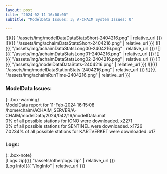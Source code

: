 ```yaml
---
layout: post
title: "2024-02-11 16:00:00"
subtitle: "ModelData Issues: 3; A-CHAIM System Issues: 0"

---
```


![]({{ "/assets/img/modelDataDataStatsShort-2404216.png" | relative_url }})
![]({{ "/assets/img/achaimDataStatsShort-2404216.png" | relative_url }})
![]({{ "/assets/img/achaimDataStatsLong00-2404216.png" | relative_url }})
![]({{ "/assets/img/achaimDataStatsLong01-2404216.png" | relative_url }})
![]({{ "/assets/img/achaimDataStatsLong02-2404216.png" | relative_url }})
![]({{ "/assets/img/modelDataDataStats-2404216.png" | relative_url }})
![]({{ "/assets/img/modelDataStationStats-2404216.png" | relative_url }})
![]({{ "/assets/img/achaimRunTime-2404216.png" | relative_url }})


### ModelData Issues:  
  
{: .box-warning}  
 ModelData report for 11-Feb-2024 16:15:08   
 /home/chaim/ACHAIM_SERVER/A-CHAIM/modelData/2024/042/16/modelData.mat   
 0% of all possible stations for IONO were downloaded. x2271   
 0% of all possible stations for SENTINEL were downloaded. x1726   
 7.0234% of all possible stations for KARTVERKET were downloaded. x17   
  


### Logs:  
  
{: .box-note}  
[Logs.zip]({{ "/assets/other/logs.zip" | relative_url }})  
[Log Info]({{ "/logInfo" | relative_url }})  
